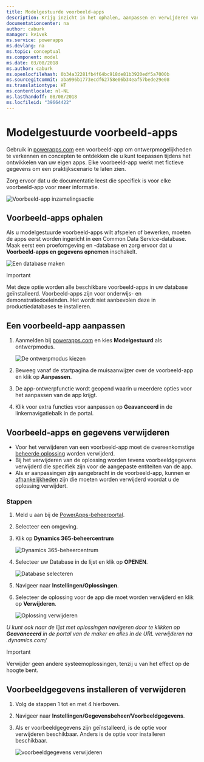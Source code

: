 ```yaml
---
title: Modelgestuurde voorbeeld-apps
description: Krijg inzicht in het ophalen, aanpassen en verwijderen van modelgestuurde voorbeeld-apps.
documentationcenter: na
author: caburk
manager: kvivek
ms.service: powerapps
ms.devlang: na
ms.topic: conceptual
ms.component: model
ms.date: 03/08/2018
ms.author: caburk
ms.openlocfilehash: 0b34a32281fb4f64bc918de81b3920edf5a7000b
ms.sourcegitcommit: aba996b1773ecdf62758e06b34eaf57bede29e08
ms.translationtype: HT
ms.contentlocale: nl-NL
ms.lasthandoff: 08/08/2018
ms.locfileid: "39664422"
---
```

# <a name="model-driven-sample-apps"></a>Modelgestuurde voorbeeld-apps

Gebruik in [powerapps.com](https://powerapps.com) een voorbeeld-app om ontwerpmogelijkheden te verkennen en concepten te ontdekken die u kunt toepassen tijdens het ontwikkelen van uw eigen apps. Elke voorbeeld-app werkt met fictieve gegevens om een praktijkscenario te laten zien. 

Zorg ervoor dat u de documentatie leest die specifiek is voor elke voorbeeld-app voor meer informatie. 

![Voorbeeld-app inzamelingsactie](media/overview-model-driven-samples/fundraiser-app1.png)


## <a name="get-sample-apps"></a>Voorbeeld-apps ophalen

Als u modelgestuurde voorbeeld-apps wilt afspelen of bewerken, moeten de apps eerst worden ingericht in een Common Data Service-database. Maak eerst een proefomgeving en -database en zorg ervoor dat u **Voorbeeld-apps en gegevens opnemen** inschakelt.

![Een database maken](media/overview-model-driven-samples/create-database1.png)


> [!IMPORTANT]
> Met deze optie worden alle beschikbare voorbeeld-apps in uw database geïnstalleerd. Voorbeeld-apps zijn voor onderwijs- en demonstratiedoeleinden. Het wordt niet aanbevolen deze in productiedatabases te installeren. 

## <a name="customize-a-sample-app"></a>Een voorbeeld-app aanpassen

1. Aanmelden bij [powerapps.com](https://powerapps.com) en kies **Modelgestuurd** als ontwerpmodus. 

    ![De ontwerpmodus kiezen](media/overview-model-driven-samples/choose-design-mode.png)

2. Beweeg vanaf de startpagina de muisaanwijzer over de voorbeeld-app en klik op **Aanpassen**.
3. De app-ontwerpfunctie wordt geopend waarin u meerdere opties voor het aanpassen van de app krijgt. 
4. Klik voor extra functies voor aanpassen op **Geavanceerd** in de linkernavigatiebalk in de portal.

## <a name="remove-sample-apps-and-data"></a>Voorbeeld-apps en gegevens verwijderen 
- Voor het verwijderen van een voorbeeld-app moet de overeenkomstige [beheerde oplossing](https://docs.microsoft.com/dynamics365/customer-engagement/developer/uninstall-delete-solution) worden verwijderd. 
- Bij het verwijderen van de oplossing worden tevens voorbeeldgegevens verwijderd die specifiek zijn voor de aangepaste entiteiten van de app.
- Als er aanpassingen zijn aangebracht in de voorbeeld-app, kunnen er [afhankelijkheden](https://docs.microsoft.com/dynamics365/customer-engagement/developer/dependency-tracking-solution-components) zijn die moeten worden verwijderd voordat u de oplossing verwijdert.

### <a name="steps"></a>Stappen
1. Meld u aan bij de [PowerApps-beheerportal](https://admin.powerapps.com).

2. Selecteer een omgeving.

3. Klik op **Dynamics 365-beheercentrum** 

    ![Dynamics 365-beheercentrum](media/overview-model-driven-samples/admin-center.png)

4. Selecteer uw Database in de lijst en klik op **OPENEN**.

    ![Database selecteren](media/overview-model-driven-samples/select-database.png)

5. Navigeer naar **Instellingen/Oplossingen**.

6. Selecteer de oplossing voor de app die moet worden verwijderd en klik op **Verwijderen**.

    ![Oplossing verwijderen](media/overview-model-driven-samples/delete-solution.png)

*U kunt ook naar de lijst met oplossingen navigeren door te klikken op **Geavanceerd** in de portal van de maker en alles in de URL verwijderen na .dynamics.com/*

> [!IMPORTANT]
> Verwijder geen andere systeemoplossingen, tenzij u van het effect op de hoogte bent.

## <a name="install-or-uninstall-sample-data"></a>Voorbeeldgegevens installeren of verwijderen
1. Volg de stappen 1 tot en met 4 hierboven.
2. Navigeer naar **Instellingen/Gegevensbeheer/Voorbeeldgegevens**.
3. Als er voorbeeldgegevens zijn geïnstalleerd, is de optie voor verwijderen beschikbaar. Anders is de optie voor installeren beschikbaar. 

    ![voorbeeldgegevens verwijderen](media/overview-model-driven-samples/remove-sample-data.png)




